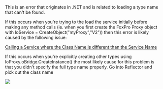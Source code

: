 ﻿This is an error that originates in .NET and is related to loading a type name that can't be found. If this occurs when you're trying to the load the service initially before making any method calls (ie. when you first create the FoxPro Proxy object with loService = CreateObject("myProxy","V2")) then this error is likely caused by the following issue:[Calling a Service where the Class Name is different than the Service Name](vfps://Topic/_35S0NEXVD)If this occurs when you're explicitly creating other types using loProxy.oBridge.CreateInstance() the most likely cause for this problem is that you didn't specify the full type name properly. Go into Reflector and pick out the class name ![](///images/wwDotNetBridge/ReflectorClassName.png)